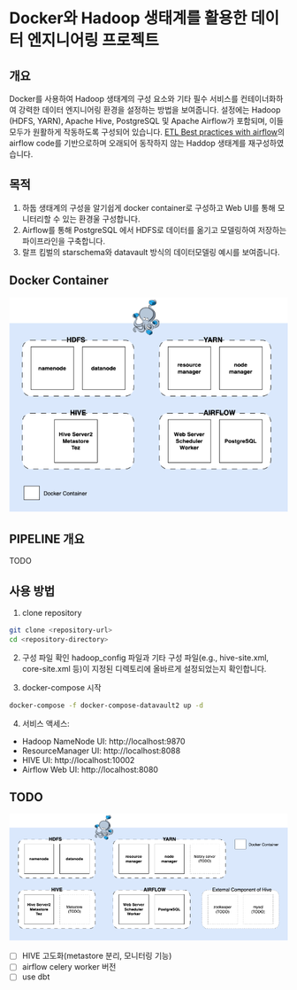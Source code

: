 # Docker와 Hadoop 생태계를 활용한 데이터 엔지니어링 프로젝트

## 개요
Docker를 사용하여 Hadoop 생태계의 구성 요소와 기타 필수 서비스를 컨테이너화하여 강력한 데이터 엔지니어링 환경을 설정하는 방법을 보여줍니다. 설정에는 Hadoop (HDFS, YARN), Apache Hive, PostgreSQL 및 Apache Airflow가 포함되며, 이들 모두가 원활하게 작동하도록 구성되어 있습니다. [ETL Best practices with airflow](https://github.com/gtoonstra/etl-with-airflow)의 airflow code를 기반으로하며 오래되어 동작하지 않는 Haddop 생태계를 재구성하였습니다. 


## 목적
1. 하둡 생태계의 구성을 알기쉽게 docker container로 구성하고 Web UI를 통해 모니터리할 수 있는 환경울 구성합니다.
2. Airflow를 통해 PostgreSQL 에서 HDFS로 데이터를 옮기고 모델링하여 저장하는 파이프라인을 구축합니다. 
3. 랄프 킴벌의 starschema와 datavault 방식의 데이터모델링 예시를 보여줍니다. 


## Docker Container
![docker-container](./assets/etl-pipeline.png)


## PIPELINE 개요
TODO


## 사용 방법
1. clone repository
```bash
git clone <repository-url>
cd <repository-directory>
```

2. 구성 파일 확인
hadoop_config 파일과 기타 구성 파일(e.g., hive-site.xml, core-site.xml 등)이 지정된 디렉토리에 올바르게 설정되었는지 확인합니다.

3. docker-compose 시작
```bash
docker-compose -f docker-compose-datavault2 up -d
```

4. 서비스 액세스:
- Hadoop NameNode UI: http://localhost:9870
- ResourceManager UI: http://localhost:8088
- HIVE UI: http://localhost:10002
- Airflow Web UI: http://localhost:8080


## TODO
![docker-container](./assets/etl-pipeline-todo.png)
- [ ] HIVE 고도화(metastore 분리, 모니터링 기능)
- [ ] airflow celery worker 버전 
- [ ] use dbt